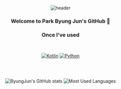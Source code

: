 <div align="center">
  
![header](https://capsule-render.vercel.app/api?type=waving&color=3DDC84&height=200&text=Android%20Developer&fontColor=FFFFFF)

### Welcome to Park Byung Jun's GitHub 👋

### Once I've used
<br>

[![Kotlin](https://img.shields.io/badge/Kotlin-7F52FF?logo=kotlin&logoColor=white&style=for-the-badge)](https://kotlinlang.org)
[![Python](https://img.shields.io/badge/Python-3776AB?logo=python&logoColor=white&style=for-the-badge)](https://python.org/)

</br>
<br>

![ByungJun's GitHub stats](https://github-readme-stats.vercel.app/api?username=8954sood&show_icons=true&theme=radical)
![Most Used Languages](https://github-readme-stats.vercel.app/api/top-langs?username=8954sood&show_icons=true&locale=en&layout=compact&hide=jupyter%20notebook)


</br>

</div>
